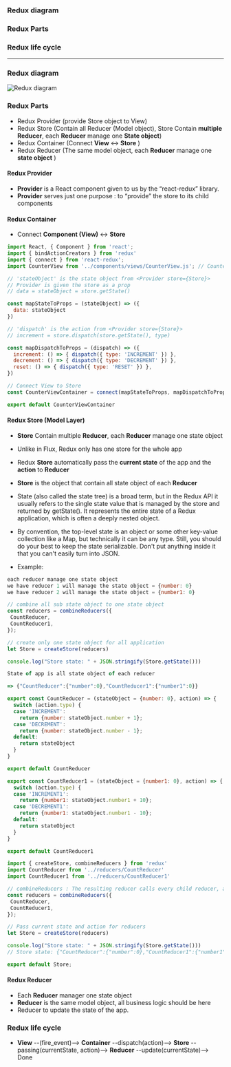 ### Redux diagram
### Redux Parts
### Redux life cycle

----------------------------------------------------------------------

### Redux diagram
![Redux diagram](https://github.com/leminhtuan2015/Today-I-Learn/blob/master/languagle_javascript/react_native/react_native_redux_architecture_1.png)

### Redux Parts
* Redux Provider (provide Store object to View)
* Redux Store (Contain all Reducer (Model object), Store Contain **multiple Reducer**, each **Reducer** manage one **State object**)
* Redux Container (Connect **View** <-> **Store** )
* Redux Reducer (The same model object, each **Reducer** manage one **state object** )

#### Redux Provider

* **Provider** is a React component given to us by the “react-redux” library. 
* **Provider** serves just one purpose : to “provide” the store to its child components

#### Redux Container

* Connect **Component (View)** <-> **Store** 

```js
import React, { Component } from 'react';
import { bindActionCreators } from 'redux'
import { connect } from 'react-redux';
import CounterView from '../components/views/CounterView.js'; // CounterView is a Component (View)

// 'stateObject' is the state object from <Provider store={Store}>
// Provider is given the store as a prop
// data = stateObject = store.getState()

const mapStateToProps = (stateObject) => ({
  data: stateObject
})

// 'dispatch' is the action from <Provider store={Store}>
// increment = store.dispatch(store.getState(), type)

const mapDispatchToProps = (dispatch) => ({
  increment: () => { dispatch({ type: 'INCREMENT' }) },
  decrement: () => { dispatch({ type: 'DECREMENT' }) },
  reset: () => { dispatch({ type: 'RESET' }) },
})

// Connect View to Store
const CounterViewContainer = connect(mapStateToProps, mapDispatchToProps)(CounterView)

export default CounterViewContainer
```

#### Redux Store (Model Layer)

* **Store** Contain multiple **Reducer**, each **Reducer** manage one state object
* Unlike in Flux, Redux only has one store for the whole app
* Redux **Store** automatically pass the **current state** of the app and the **action** to **Reducer**
* **Store** is the object that contain all state object of each **Reducer**

* State (also called the state tree) is a broad term, but in the Redux API it usually refers to the single state value that is managed by the store and returned by getState(). It represents the entire state of a Redux application, which is often a deeply nested object.

* By convention, the top-level state is an object or some other key-value collection like a Map, but technically it can be any type. Still, you should do your best to keep the state serializable. Don't put anything inside it that you can't easily turn into JSON.

* Example:

```js
each reducer manage one state object
we have reducer 1 will manage the state object = {number: 0}
we have reducer 2 will manage the state object = {number1: 0}

// combine all sub state object to one state object
const reducers = combineReducers({
 CountReducer,
 CountReducer1,
});

// create only one state object for all application
let Store = createStore(reducers)

console.log("Store state: " + JSON.stringify(Store.getState()))

State of app is all state object of each reducer

=> {"CountReducer":{"number":0},"CountReducer1":{"number1":0}}

```

```js
export const CountReducer = (stateObject = {number: 0}, action) => {
  switch (action.type) {
  case 'INCREMENT':
    return {number: stateObject.number + 1};
  case 'DECREMENT':
    return {number: stateObject.number - 1};
  default:
    return stateObject
  }
}

export default CountReducer
```

```js
export const CountReducer1 = (stateObject = {number1: 0}, action) => {
  switch (action.type) {
  case 'INCREMENT1':
    return {number1: stateObject.number1 + 10};
  case 'DECREMENT1':
    return {number1: stateObject.number1 - 10};
  default:
    return stateObject
  }
}

export default CountReducer1
```

```js
import { createStore, combineReducers } from 'redux'
import CountReducer from '../reducers/CountReducer'
import CountReducer1 from '../reducers/CountReducer1'

// combineReducers : The resulting reducer calls every child reducer, and gathers their results into a single state object
const reducers = combineReducers({
 CountReducer,
 CountReducer1,
});

// Pass current state and action for reducers
let Store = createStore(reducers)

console.log("Store state: " + JSON.stringify(Store.getState()))
// Store state: {"CountReducer":{"number":0},"CountReducer1":{"number1":0}}

export default Store;

```

#### Redux Reducer

* Each **Reducer** manager one state object
* **Reducer** is the same model object, all business logic should be here
* Reducer to update the state of the app.

### Redux life cycle

* **View** --(fire_event)--> **Container** --dispatch(action)--> **Store** --passing(currentState, action)--> **Reducer** --update(currentState)--> Done
